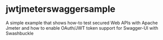 # jwtjmeterswaggersample
A simple example that shows how-to test secured Web APIs with Apache Jmeter and how to enable OAuth/JWT token support for Swagger-UI with Swashbuckle
